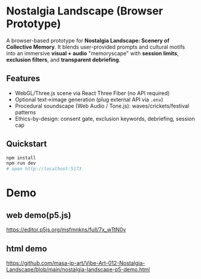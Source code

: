 # Nostalgia Landscape (Browser Prototype)

A browser-based prototype for **Nostalgia Landscape: Scenery of Collective Memory**. It blends user-provided prompts and cultural motifs into an immersive **visual + audio** "memoryscape" with **session limits**, **exclusion filters**, and **transparent debriefing**.

## Features
- WebGL/Three.js scene via React Three Fiber (no API required)
- Optional text→image generation (plug external API via `.env`)
- Procedural soundscape (Web Audio / Tone.js): waves/crickets/festival patterns
- Ethics-by-design: consent gate, exclusion keywords, debriefing, session cap

## Quickstart
```bash
npm install
npm run dev
# open http://localhost:5173
```

# Demo

## web demo(p5.js)
https://editor.p5js.org/msfmnkns/full/7x_wTtN0y

## html demo
https://github.com/masa-jp-art/Vibe-Art-012-Nostalgia-Landscape/blob/main/nostalgia-landscape-p5-demo.html

